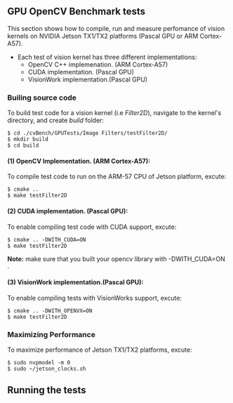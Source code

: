 ## GPU OpenCV Benchmark tests
 
This section shows how to compile, run and measure perfomance of vision kernels on NVIDIA Jetson TX1/TX2 platforms (Pascal GPU or ARM Cortex-A57). 
* Each test of vision kernel has three different implementations:
	* OpenCV C++ implemenation. (ARM Cortex-A57)
	* CUDA implementation. (Pascal GPU)
	* VisionWork implementation.(Pascal GPU)
 
### Builing source code

To build test code for a vision kernel (i.e *Filter2D*), navigate to the kernel's directory, and create *build* folder:

```commandline
$ cd ./cvBench/GPUTests/Image Filters/testFilter2D/ 
$ mkdir build  
$ cd build 
```

#### (1) OpenCV Implementation. (ARM Cortex-A57):

To compile test code to run on the ARM-57 CPU of Jetson platform, excute:

```commandline
$ cmake ..  
$ make testFilter2D  
```
#### (2) CUDA implementation. (Pascal GPU):

To enable compiling test code with CUDA support, excute:

```commandline
$ cmake .. -DWITH_CUDA=ON
$ make testFilter2D  
``` 
**Note:** make sure that you built your opencv library with -DWITH_CUDA=ON .

#### (3) VisionWork implementation.(Pascal GPU):

To enable compiling tests with VisionWorks support, excute:

```commandline
$ cmake .. -DWITH_OPENVX=ON
$ make testFilter2D  
```

### Maximizing Performance

To maximize performance of Jetson TX1/TX2 platforms, excute: 

```commandline
$ sudo nvpmodel -m 0 
$ sudo ~/jetson_clocks.sh 
```
 
## Running the tests 







